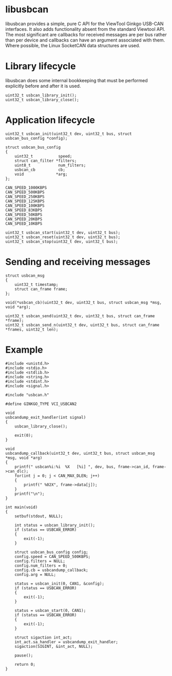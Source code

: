 # libusbcan

libusbcan provides a simple, pure C API for the ViewTool Ginkgo USB-CAN interfaces. It also adds functionality absent
from the standard Viewtool API. The most significant are callbacks for received messages are per bus rather than per
device and callbacks can have an argument associated with them. Where possible, the Linux SocketCAN data structures are
used.

# Library lifecycle

libusbcan does some internal bookkeeping that must be performed explicitly before and after it is used.

	uint32_t usbcan_library_init();
	uint32_t usbcan_library_close();

# Application lifecycle

	uint32_t usbcan_init(uint32_t dev, uint32_t bus, struct usbcan_bus_config *config);

	struct usbcan_bus_config
	{
		uint32_t           speed;
		struct can_filter *filters;
		uint8_t            num_filters;
		usbcan_cb          cb;
		void              *arg;
	};

	CAN_SPEED_1000KBPS
	CAN_SPEED_500KBPS
	CAN_SPEED_250KBPS
	CAN_SPEED_125KBPS
	CAN_SPEED_100KBPS
	CAN_SPEED_83KBPS
	CAN_SPEED_50KBPS
	CAN_SPEED_20KBPS
	CAN_SPEED_10KBPS
	
	uint32_t usbcan_start(uint32_t dev, uint32_t bus);
	uint32_t usbcan_reset(uint32_t dev, uint32_t bus);
	uint32_t usbcan_stop(uint32_t dev, uint32_t bus);

# Sending and receiving messages

	struct usbcan_msg
	{
		uint32_t timestamp;
		struct can_frame frame;
	};

	void(*usbcan_cb)(uint32_t dev, uint32_t bus, struct usbcan_msg *msg, void *arg);

	uint32_t usbcan_send(uint32_t dev, uint32_t bus, struct can_frame *frame);
	uint32_t usbcan_send_n(uint32_t dev, uint32_t bus, struct can_frame *frames, uint32_t len);

# Example

    #include <unistd.h>
    #include <stdio.h>
    #include <stdlib.h>
    #include <string.h>
    #include <stdint.h>
    #include <signal.h>
	
    #include "usbcan.h"
	
    #define GINKGO_TYPE VCI_USBCAN2
	
	void
	usbcandump_exit_handler(int signal)
	{
		usbcan_library_close();

	    exit(0);
	}
	
	void
	usbcandump_callback(uint32_t dev, uint32_t bus, struct usbcan_msg *msg, void *arg)
	{
		printf(" usbcan%i:%i  %X   [%i] ", dev, bus, frame->can_id, frame->can_dlc);
		for(int j = 0; j < CAN_MAX_DLEN; j++)
		{
			printf(" %02X", frame->data[j]);
		}
		printf("\n");
	}

	int main(void)
	{
		setbuf(stdout, NULL);
	
		int status = usbcan_library_init();
		if (status == USBCAN_ERROR)
		{
			exit(-1);
		}
		
		struct usbcan_bus_config config;
		config.speed = CAN_SPEED_500KBPS;
		config.filters = NULL;
		config.num_filters = 0;
		config.cb = usbcandump_callback;
		config.arg = NULL;
		
		status = usbcan_init(0, CAN1, &config);
		if (status == USBCAN_ERROR)
		{
			exit(-1);
		}
		
		status = usbcan_start(0, CAN1);
		if (status == USBCAN_ERROR)
		{
			exit(-1);
		}
		
		struct sigaction int_act;
		int_act.sa_handler = usbcandump_exit_handler;
		sigaction(SIGINT, &int_act, NULL);
		
		pause();
		
		return 0;
	}



